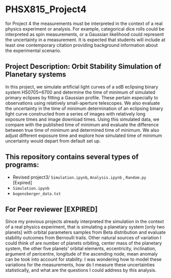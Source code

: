 # PHSX815_Project4
for Project 4 the measurements must be interpreted in the context of a real physics experiment or analysis. For example, categorical dice rolls could be interpreted as spin measurements, or a Gaussian likelihood could represent the uncertainty in a measurement. It is expected that students will include at least one contemporary citation providing background information about the experimental scenario.

## Project Description:  Orbit Stability Simulation of Planetary systems
In this project, we simulate artificial light curves of a sdB eclipsing binary system HS0705+6700 and determine the time of minimum of simulated primary eclipses by fitting a Gaussian profile. These pertain especially to observations using relatively small-aperture telescopes. We also evaluate the uncertainty in the time of  minimum determination of an eclipsing binary light curve constructed from a series of images with relatively long exposure times and image download times. Using this simulated data, we compare with the published time of minimum and evaluate the difference between true time of minimum and determined time of minimum. We also adjust different exposure time and explore how simulated time of minimum uncertainty would depart from default set up.

## This repository contains several types of programs:
* Revised project3/ `Simulation.ipynb`, `Analysis.ipynb` , `Random.py` [Expired]
* `Simulation.ipynb`
* `bogensberger_data.txt`


## For Peer reviewer [EXPIRED]
Since my previous projects already interpreted the simulation in the context of a real physics experiment, that is simulating a planetary system [only two planets] with orbital parameters samples from Beta distribution and evaluate stability outcomes from Bernoulli trails. Other natural sources of variation I could think of are number of planets orbiting, center mass of the planetary system, the other five planets' orbital elements, eccentricity, inclination, argument of pericentre, longitude of the ascending node, mean anomaly can be took into account for stability. I was wondering how to model these variations for the measurements, how do I measure these uncertainties statistically, and what are the questions I could address by this analysis. 


